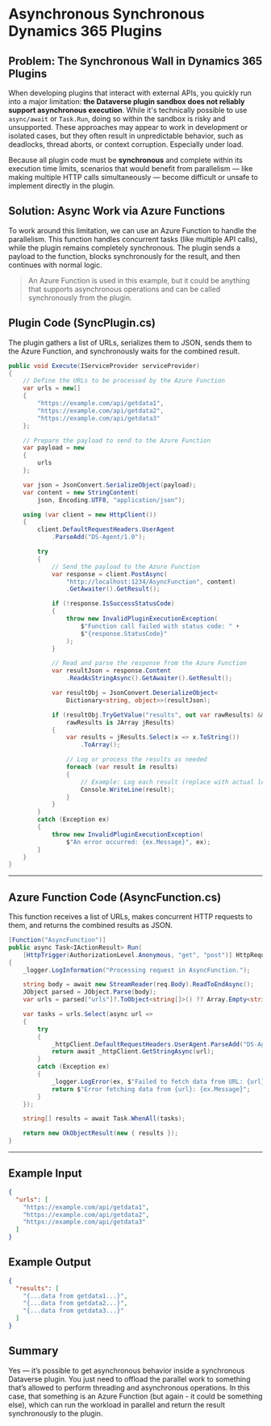 # Asynchronous Synchronous Dynamics 365 Plugins

## Problem: The Synchronous Wall in Dynamics 365 Plugins

When developing plugins that interact with external APIs, you quickly run into
a major limitation: **the Dataverse plugin sandbox does not reliably support
asynchronous execution**. While it's technically possible to use `async/await`
or `Task.Run`, doing so within the sandbox is risky and unsupported. These
approaches may appear to work in development or isolated cases, but they often
result in unpredictable behavior, such as deadlocks, thread aborts, or
context corruption. Especially under load.

Because all plugin code must be **synchronous** and complete within its
execution time limits, scenarios that would benefit from parallelism — like
making multiple HTTP calls simultaneously — become difficult or unsafe to
implement directly in the plugin.

## Solution: Async Work via Azure Functions

To work around this limitation, we can use an Azure Function to handle the
parallelism. This function handles concurrent tasks (like multiple API calls),
while the plugin remains completely synchronous. The plugin sends a payload to
the function, blocks synchronously for the result, and then continues with
normal logic.

> An Azure Function is used in this example, but it could be anything that
> supports asynchronous operations and can be called synchronously from the
> plugin.

## Plugin Code (SyncPlugin.cs)

The plugin gathers a list of URLs, serializes them to JSON, sends them to the
Azure Function, and synchronously waits for the combined result.

```csharp
public void Execute(IServiceProvider serviceProvider)
{
    // Define the URLs to be processed by the Azure Function
    var urls = new[]
    {
        "https://example.com/api/getdata1",
        "https://example.com/api/getdata2",
        "https://example.com/api/getdata3"
    };

    // Prepare the payload to send to the Azure Function
    var payload = new
    {
        urls
    };

    var json = JsonConvert.SerializeObject(payload);
    var content = new StringContent(
        json, Encoding.UTF8, "application/json");

    using (var client = new HttpClient())
    {
        client.DefaultRequestHeaders.UserAgent
            .ParseAdd("DS-Agent/1.0");

        try
        {
            // Send the payload to the Azure Function
            var response = client.PostAsync(
                "http://localhost:1234/AsyncFunction", content)
                .GetAwaiter().GetResult();

            if (!response.IsSuccessStatusCode)
            {
                throw new InvalidPluginExecutionException(
                    $"Function call failed with status code: " +
                    $"{response.StatusCode}"
                );
            }

            // Read and parse the response from the Azure Function
            var resultJson = response.Content
                .ReadAsStringAsync().GetAwaiter().GetResult();

            var resultObj = JsonConvert.DeserializeObject<
                Dictionary<string, object>>(resultJson);

            if (resultObj.TryGetValue("results", out var rawResults) &&
                rawResults is JArray jResults)
            {
                var results = jResults.Select(x => x.ToString())
                    .ToArray();

                // Log or process the results as needed
                foreach (var result in results)
                {
                    // Example: Log each result (replace with actual logic)
                    Console.WriteLine(result);
                }
            }
        }
        catch (Exception ex)
        {
            throw new InvalidPluginExecutionException(
                $"An error occurred: {ex.Message}", ex);
        }
    }
}
```

---

## Azure Function Code (AsyncFunction.cs)

This function receives a list of URLs, makes concurrent HTTP requests to them,
and returns the combined results as JSON.

```csharp
[Function("AsyncFunction")]
public async Task<IActionResult> Run(
    [HttpTrigger(AuthorizationLevel.Anonymous, "get", "post")] HttpRequest req)
{
    _logger.LogInformation("Processing request in AsyncFunction.");

    string body = await new StreamReader(req.Body).ReadToEndAsync();
    JObject parsed = JObject.Parse(body);
    var urls = parsed["urls"]?.ToObject<string[]>() ?? Array.Empty<string>();

    var tasks = urls.Select(async url =>
    {
        try
        {
            _httpClient.DefaultRequestHeaders.UserAgent.ParseAdd("DS-Agent/1.0");
            return await _httpClient.GetStringAsync(url);
        }
        catch (Exception ex)
        {
            _logger.LogError(ex, $"Failed to fetch data from URL: {url}");
            return $"Error fetching data from {url}: {ex.Message}";
        }
    });

    string[] results = await Task.WhenAll(tasks);

    return new OkObjectResult(new { results });
}
```

---

## Example Input

```json
{
  "urls": [
    "https://example.com/api/getdata1",
    "https://example.com/api/getdata2",
    "https://example.com/api/getdata3"
  ]
}
```

## Example Output

```json
{
  "results": [
    "{...data from getdata1...}",
    "{...data from getdata2...}",
    "{...data from getdata3...}"
  ]
}
```

## Summary

Yes — it’s possible to get asynchronous behavior inside a synchronous Dataverse
plugin. You just need to offload the parallel work to something that’s allowed
to perform threading and asynchronous operations. In this case, that something
is an Azure Function (but again - it could be something else), which can run
the workload in parallel and return the result synchronously to the plugin.